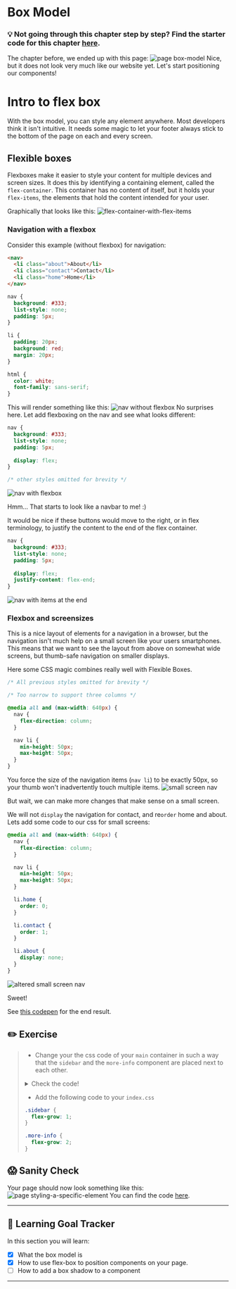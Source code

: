 # Box Model

### 💡 Not going through this chapter step by step? Find the starter code  for this chapter [here]().

The chapter before, we ended up with this page:
![page box-model](https://cd.sseu.re/Jane_Doe_2018-09-06_15-27-16.png)
Nice, but it does not look very much like our website yet. Let's start positioning our components!

# Intro to flex box

With the box model, you can style any element anywhere. Most developers think it isn't intuitive. It needs some magic to let your footer always stick to the bottom of the page on each and every screen. 

## Flexible boxes

Flexboxes make it easier to style your content for multiple devices and screen sizes. It does this by identifying a containing element, called the `flex-container`. This container has no content of itself, but it holds your `flex-items`, the elements that hold the content intended for your user. 

Graphically that looks like this:
![flex-container-with-flex-items](http://cd.sseu.re/flex-container-with-flex-items.png)

### Navigation with a flexbox

Consider this example (without flexbox) for navigation:
```html
<nav>
  <li class="about">About</li>
  <li class="contact">Contact</li>
  <li class="home">Home</li>
</nav>
```
```css
nav {
  background: #333;
  list-style: none;
  padding: 5px;
}

li {
  padding: 20px;
  background: red;
  margin: 20px;
}

html {
  color: white;
  font-family: sans-serif;
}
```

This will render something like this:
![nav without flexbox](http://cd.sseu.re/A_Pen_by_Arno_Fleming_2017-06-21_12-00-05.png)
No surprises here. Let add flexboxing on the nav and see what looks different:
```css
nav {
  background: #333;
  list-style: none;
  padding: 5px;
  
  display: flex;
}

/* other styles omitted for brevity */
```
![nav with flexbox](http://cd.sseu.re/Example-flex-navigation_2017-06-21_11-25-00.png)

Hmm... That starts to look like a navbar to me! :)

It would be nice if these buttons would move to the right, or in flex terminology, to justify the content to the end of the flex container.

```css
nav {
  background: #333;
  list-style: none;
  padding: 5px;
  
  display: flex;
  justify-content: flex-end;
}
```
![nav with items at the end](http://cd.sseu.re/Example-flex-navigation_2017-06-21_11-31-09.png)

### Flexbox and screensizes

This is a nice layout of elements for a navigation in a browser, but the navigation isn't much help on a small screen like your users smartphones. This means that we want to see the layout from above on somewhat wide screens, but thumb-safe navigation on smaller displays. 

Here some CSS magic combines really well with Flexible Boxes.
```css
/* All previous styles omitted for brevity */

/* Too narrow to support three columns */

@media all and (max-width: 640px) {
  nav {
    flex-direction: column;
  }

  nav li {
    min-height: 50px;
    max-height: 50px;
  }
}
```
You force the size of the navigation items (`nav li`) to be exactly 50px, so your thumb won't inadvertently touch multiple items.
![small screen nav](http://cd.sseu.re/Example-flex-navigation_2017-06-21_11-54-28.png)

But wait, we can make more changes that make sense on a small screen. 

We will not `display` the navigation for contact, and re`order` home and about. Lets add some code to our css for small screens:

```css
@media all and (max-width: 640px) {
  nav {
    flex-direction: column;
  }

  nav li {
    min-height: 50px;
    max-height: 50px;
  }

  li.home {
    order: 0;
  }

  li.contact { 
    order: 1; 
  }

  li.about { 
    display: none;
  }
}
```
![altered small screen nav](http://cd.sseu.re/Example-flex-navigation_2017-06-21_11-57-07.png)

Sweet!

See [this codepen](https://codepen.io/ArnoFleming/pen/JJNeEd) for the end result.

## ✏️ Exercise
> * Change your the css code of your `main` container in such a way that the `sidebar` and the `more-info` component are placed next to each other.
><details>
>  <summary>
>     Check the code!
>  </summary>
>
>   ![](https://cd.sseu.re/Jane_Doe_2018-09-06_15-11-20.png)
> </details>
>
> * Add the following code to your `index.css`
>  ```css
>  .sidebar {
>    flex-grow: 1;
>  }
>  
>  .more-info {
>    flex-grow: 2;
>  }
>  ```

## 😱 Sanity Check
Your page should now look something like this:
![page styling-a-specific-element](https://cd.sseu.re/Monosnap_2018-09-06_15-42-47.png)
You can find the code [here]().

---
## 🎯 Learning Goal Tracker

In this section you will learn:

* [x] What the box model is
* [x] How to use flex-box to position components on your page.
* [ ] How to add a box shadow to a component

---
